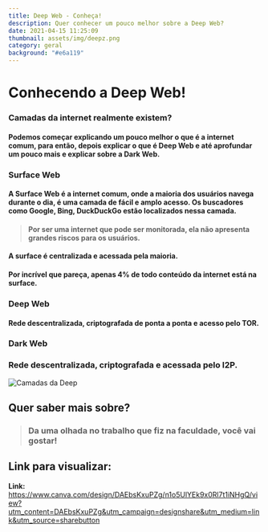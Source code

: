 ```yaml
---
title: Deep Web - Conheça!
description: Quer conhecer um pouco melhor sobre a Deep Web?
date: 2021-04-15 11:25:09
thumbnail: assets/img/deepz.png
category: geral
background: "#e6a119"
---
```

# Conhecendo a Deep Web!

### Camadas da internet realmente existem?

<!--StartFragment-->

#### **Podemos começar explicando um pouco melhor o que é a internet comum, para então, depois explicar o que é Deep Web e até aprofundar um pouco mais e explicar sobre a Dark Web.**

### Surface Web

#### **A Surface Web é a internet comum, onde a maioria dos usuários navega durante o dia, é uma camada de fácil e amplo acesso. Os buscadores como Google, Bing, DuckDuckGo estão localizados nessa camada.**

> #### Por ser uma internet que pode ser monitorada, ela não apresenta grandes riscos para os usuários. 

#### A surface é centralizada e acessada pela maioria.

#### Por incrível que pareça, apenas 4% de todo conteúdo da internet está na surface.

### Deep Web

#### Rede descentralizada, criptografada de ponta a ponta e acesso pelo TOR.

### Dark Web

### Rede descentralizada, criptografada e acessada pelo I2P.

![Camadas da Deep ](assets/img/inforgrafico-darkweb-2-.jpg "Camadas da Deep Webb")

## Quer saber mais sobre?

> ### Da uma olhada no trabalho que fiz na faculdade, você vai gostar!

## Link para visualizar:

**Link:** <https://www.canva.com/design/DAEbsKxuPZg/n1o5UlYEk9x0Rl7t1iNHgQ/view?utm_content=DAEbsKxuPZg&utm_campaign=designshare&utm_medium=link&utm_source=sharebutton>

<!--EndFragment-->